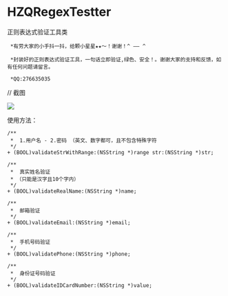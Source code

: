 # HZQRegexTestter
正则表达式验证工具类

` *有劳大家的小手抖一抖，给颗小星星★★～！谢谢！^ —— ^`

` *封装好的正则表达式验证工具，一句话立即验证,绿色、安全！。谢谢大家的支持和反馈，如有任何问题请留言。`

` *QQ:276635035`

// 截图

![](https://github.com/huzhiqin/HZQRegexTestter/blob/master/正则表达式验证/ImageCache/screenshot.png)

使用方法：
```oc 
/**
 *  1.用户名 - 2.密码 （英文、数字都可，且不包含特殊字符
 */
+ (BOOL)validateStrWithRange:(NSString *)range str:(NSString *)str;

/**
 *  真实姓名验证
 * （只能是汉字且10个字内）
 */
+ (BOOL)validateRealName:(NSString *)name;

/**
 *  邮箱验证
 */
+ (BOOL)validateEmail:(NSString *)email;

/**
 *  手机号码验证
 */
+ (BOOL)validatePhone:(NSString *)phone;

/**
 *  身份证号码验证
 */
+ (BOOL)validateIDCardNumber:(NSString *)value;

```
